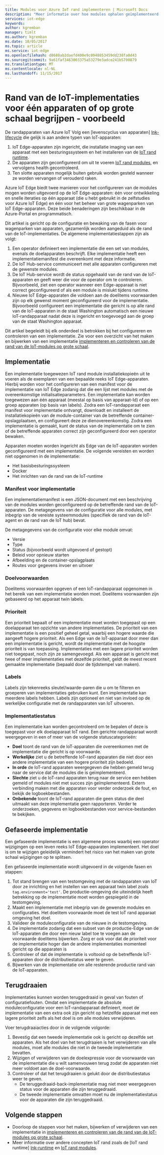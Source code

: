 ```yaml
---
title: Modules voor Azure IoT rand implementeren | Microsoft Docs
description: "Meer informatie over hoe modules ophalen geïmplementeerd op de edge-apparaten"
services: iot-edge
keywords: 
author: kgremban
manager: timlt
ms.author: kgremban
ms.date: 10/05/2017
ms.topic: article
ms.service: iot-edge
ms.openlocfilehash: d8688ab2daefd400e9c0948853459dd238fa0d43
ms.sourcegitcommit: 9a61faf3463003375a53279e3adce241b5700879
ms.translationtype: MT
ms.contentlocale: nl-NL
ms.lasthandoff: 11/15/2017
---
```

# <a name="understand-iot-edge-deployments-for-single-devices-or-at-scale---preview"></a>Rand van de IoT-implementaties voor één apparaten of op grote schaal begrijpen - voorbeeld

De randapparaten van Azure IoT Volg een [levenscyclus van apparaten] [ lnk-lifecycle] die gelijk is aan andere typen van IoT-apparaten:

1. IoT Edge-apparaten zijn ingericht, die installatie imaging van een apparaat met een besturingssysteem en het installeren van de [IoT rand runtime][lnk-runtime].
1. De apparaten zijn geconfigureerd om uit te voeren [IoT rand modules][lnk-modules], en vervolgens health gecontroleerd. 
1. Ten slotte apparaten mogelijk buiten gebruik worden gesteld wanneer ze worden vervangen of verouderd raken.  

Azure IoT Edge biedt twee manieren voor het configureren van de modules mogen worden uitgevoerd op de IoT Edge-apparaten: één voor ontwikkeling en snelle iteraties op één apparaat (die u hebt gebruikt in de zelfstudies voor Azure IoT Edge) en één voor het beheer van grote wagenparken van IoT Edge-apparaten. Deze beide benaderingen zijn beschikbaar in de Azure-Portal en programmatisch.

Dit artikel is gericht op de configuratie en bewaking van de fasen voor wagenparken van apparaten, gezamenlijk worden aangeduid als de rand van de IoT-implementaties. De algemene implementatiestappen zijn als volgt:   

1. Een operator definieert een implementatie die een set van modules, evenals de doelapparaten beschrijft. Elke implementatie heeft een implementatiemanifest die overeenkomt met deze informatie. 
1. De IoT Hub-service communiceert met alle apparaten configureren met de gewenste modules. 
1. De IoT Hub-service wordt de status opgehaald van de rand van de IoT-apparaten en geeft weer die voor de operator om te controleren.  Bijvoorbeeld, ziet een operator wanneer een Edge-apparaat is niet correct geconfigureerd of als een module is mislukt tijdens runtime. 
1. Nieuwe IoT Edge-apparaten die voldoen aan de doelitems voorwaarden zijn op elk gewenst moment geconfigureerd voor de implementatie. Bijvoorbeeld configureert een implementatie die gericht is op alle rand van de IoT-apparaten in de staat Washington automatisch een nieuwe IoT-randapparaat nadat deze is ingericht en toegevoegd aan de groep van de staat Washington apparaat. 
 
Dit artikel begeleidt bij elk onderdeel is betrokken bij het configureren en controleren van een implementatie. Zie voor een overzicht van het maken en bijwerken van een implementatie [implementeren en controleren van de rand van de IoT-modules op grote schaal][lnk-howto].

## <a name="deployment"></a>Implementatie

Een implementatie toegewezen IoT rand module installatiekopieën uit te voeren als de exemplaren van een bepaalde reeks IoT Edge-apparaten. Hierbij worden voor het configureren van een manifest voor de implementatie van IoT Edge zodanig dat die een lijst met modules met de overeenkomstige initialisatieparameters. Een implementatie kan worden toegewezen aan één apparaat (meestal op basis van apparaat-Id) of op een groep apparaten (op basis van labels). Zodra een IoT-randapparaat een manifest voor implementatie ontvangt, downloadt en installeert de installatiekopieën van de module-container van de betreffende container-opslagplaatsen, en configureert deze ze dienovereenkomstig. Zodra een implementatie is gemaakt, kunt de status van de implementatie om te zien of de betreffende apparaten correct zijn geconfigureerd door een operator bewaken.   

Apparaten moeten worden ingericht als Edge van de IoT-apparaten worden geconfigureerd met een implementatie. De volgende vereisten en worden niet opgenomen in de implementatie:
* Het basisbesturingssysteem
* Docker 
* Het inrichten van de rand van de IoT-runtime 

### <a name="deployment-manifest"></a>Manifest voor implementatie

Een implementatiemanifest is een JSON-document met een beschrijving van de modules worden geconfigureerd op de betreffende rand van de IoT-apparaten. De metagegevens van de configuratie voor alle modules, met inbegrip van de vereiste systeemmodules (specifiek de rand van de IoT-agent en de rand van de IoT hub) bevat.  

De metagegevens van de configuratie voor elke module omvat: 
* Versie 
* Type 
* Status (bijvoorbeeld wordt uitgevoerd of gestopt) 
* Beleid voor opnieuw starten 
* Afbeelding en de container-opslagplaats 
* Routes voor gegevens invoer en uitvoer 

### <a name="target-condition"></a>Doelvoorwaarden

Doelitems voorwaarden opgeven of een IoT-randapparaat opgenomen in het bereik van een implementatie worden moet. Doelitems voorwaarden zijn gebaseerd op het apparaat twin labels. 

### <a name="priority"></a>Prioriteit

Een prioriteit bepaalt of een implementatie moet worden toegepast op een doelapparaat ten opzichte van andere implementaties. De prioriteit van een implementatie is een positief geheel getal, waarbij een hogere waarde die aangeeft hogere prioriteit. Als een Edge van de IoT-apparaat door meer dan een implementatie is gericht, wordt de implementatie met de hoogste prioriteit is van toepassing.  Implementaties met een lagere prioriteit worden niet toegepast, noch zijn ze samengevoegd.  Als een apparaat is gericht met twee of meer implementaties met dezelfde prioriteit, geldt de meest recent gemaakte implementatie (bepaald door de tijdstempel van maken).

### <a name="labels"></a>Labels 

Labels zijn tekenreeks sleutel/waarde-paren die u om te filteren en groeperen van implementaties gebruiken kunt. Een implementatie kan meerdere labels hebben. Labels zijn optioneel en niet van invloed op de werkelijke configuratie met de randapparaten van IoT uitvoeren. 

### <a name="deployment-status"></a>Implementatiestatus

Een implementatie kan worden gecontroleerd om te bepalen of deze is toegepast voor elk doelapparaat IoT rand.  Een gerichte randapparaat wordt weergegeven in een of meer van de volgende statuscategorieën: 
* **Doel** toont de rand van de IoT-apparaten die overeenkomen met de implementatie die gericht is op voorwaarde.
* **Werkelijke** ziet u de betreffende IoT-rand apparaten die niet door een andere implementatie van een hogere prioriteit zijn bedoeld.
* **In orde** de IoT-rand apparaten weergegeven die hebben gemeld terug naar de service dat de modules die is geïmplementeerd. 
* **Slechte** ziet u de IoT-rand apparaten terug naar de service een hebben gemeld of modules niet met succes zijn geïmplementeerd. Extern verbinding maken met die apparaten voor verder onderzoek de fout, en bekijk de logboekbestanden.
* **Onbekende** toont de IoT-rand apparaten die geen status die deel uitmaakt van deze implementatie geen rapporteren. Verder te onderzoeken, gegevens en logboekbestanden voor service-bestanden te bekijken.

## <a name="phased-rollout"></a>Gefaseerde implementatie 

Een gefaseerde implementatie is een algemene proces waarbij een operator wijzigingen op een leven reeks IoT Edge-apparaten implementeert. Het doel is om te wijzigen geleidelijk vermindert het risico van het maken van grote schaal wijzigingen op te splitsen.  

Een gefaseerde implementatie wordt uitgevoerd in de volgende fasen en stappen: 
1. Tot stand brengen van een testomgeving met de randapparaten van IoT door ze inrichting en het instellen van een apparaat twin label zoals `tag.environment='test'`. De productie-omgeving die uiteindelijk heeft betrekking op de implementatie moet worden gespiegeld in de testomgeving. 
1. Maakt een implementatie met inbegrip van de gewenste modules en configuraties. Het doelitem voorwaarde moet de test IoT rand apparaat omgeving het doel.   
1. Valideer de moduleconfiguratie van de nieuwe in de testomgeving.
1. De implementatie zodanig dat een subset van de productie-Edge van de IoT-apparaten die door een nieuw label toe te voegen aan de voorwaarde doelitems bijwerken. Zorg er ook voor dat de prioriteit voor de implementatie hoger dan de andere implementaties momenteel gericht op die apparaten is 
1. Controleer of dat de implementatie is voltooid op de betreffende IoT-apparaten door de distributiestatus weer te geven.
1. Bijwerken van de implementatie om alle resterende productie rand van de IoT-apparaten.

## <a name="rollback"></a>Terugdraaien

Implementaties kunnen worden teruggedraaid in geval van fouten of configuratiefouten.  Omdat een implementatie de absolute moduleconfiguratie voor een IoT-randapparaat definieert, moet de implementatie van een extra ook zijn gericht op hetzelfde apparaat met een lagere prioriteit zelfs als het doel is om alle modules verwijderen.  

Voer terugdraaiacties door in de volgende volgorde: 
1. Bevestig dat een tweede implementatie ook is gericht op dezelfde set apparaten. Als het doel van het terugdraaien is het verwijderen van alle modules, moet alle modules die niet in de tweede implementatie bevatten. 
1. Wijzigen of verwijderen van de doelexpressie voor de voorwaarde van de implementatie die u wilt samenvouwen terug zodat de apparaten niet meer voldoet aan de doel-voorwaarde.
1. Controleer of dat het terugdraaien is gelukt door de distributiestatus weer te geven.
   * De teruggedraaid-back-implementatie mag niet meer weergegeven status voor de apparaten die zijn teruggedraaid.
   * De tweede implementatie omvatten moet nu de implementatiestatus voor de apparaten die zijn teruggedraaid.


## <a name="next-steps"></a>Volgende stappen

* Doorloop de stappen voor het maken, bijwerken of verwijderen van een implementatie in [implementeren en controleren van de rand van de IoT-modules op grote schaal][lnk-howto].
* Meer informatie over andere concepten IoT rand zoals de [IoT rand runtime] [ lnk-runtime] en [IoT rand modules][lnk-modules].

<!-- Links -->
[lnk-lifecycle]: ../iot-hub/iot-hub-device-management-overview.md
[lnk-runtime]: iot-edge-runtime.md
[lnk-modules]: iot-edge-modules.md
[lnk-howto]: how-to-deploy-monitor.md